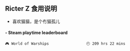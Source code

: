 ## Ricter Z 食用说明
- 喜欢猫猫，是个冇猫孤儿

<!-- steam-box start -->
#### - Steam playtime leaderboard
```text
🎮 World of Warships                 🕘 209 hrs 22 mins
```
<!-- Powered by https://github.com/YouEclipse/steam-box . -->
<!-- steam-box end -->
